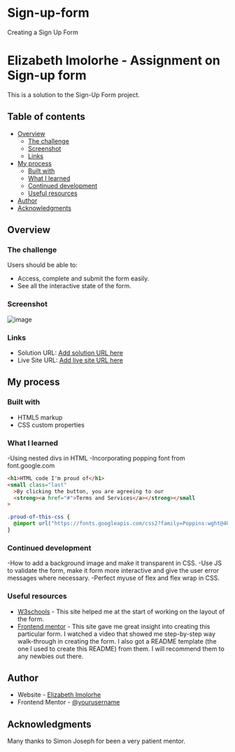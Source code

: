 # Sign-up-form
 Creating a Sign Up Form 
# Elizabeth Imolorhe - Assignment on Sign-up form

This is a solution to the Sign-Up Form project.

## Table of contents

- [Overview](#overview)
  - [The challenge](#the-challenge)
  - [Screenshot](#screenshot)
  - [Links](#links)
- [My process](#my-process)
  - [Built with](#built-with)
  - [What I learned](#what-i-learned)
  - [Continued development](#continued-development)
  - [Useful resources](#useful-resources)
- [Author](#author)
- [Acknowledgments](#acknowledgments)

## Overview

### The challenge

Users should be able to:

- Access, complete and submit the form easily.
- See all the interactive state of the form.

### Screenshot

![image](https://user-images.githubusercontent.com/100562475/218037732-53dae886-0aa1-41f3-9764-831dd911fb51.png)

### Links

- Solution URL: [Add solution URL here](https://your-solution-url.com)
- Live Site URL: [Add live site URL here](https://your-live-site-url.com)

## My process

### Built with

- HTML5 markup
- CSS custom properties

### What I learned

-Using nested divs in HTML
-Incorporating popping font from font.google.com

```html
<h1>HTML code I'm proud of</h1>
<small class="last"
  >By clicking the button, you are agreeing to our
  <strong><a href="#">Terms and Services</a></strong></small
>
```

```css
.proud-of-this-css {
  @import url("https://fonts.googleapis.com/css2?family=Poppins:wght@400;500;600;700&display=swap");
}
```

### Continued development

-How to add a background image and make it transparent in CSS.
-Use JS to validate the form, make it form more interactive and give the user error messages where necessary.
-Perfect myuse of flex and flex wrap in CSS.

### Useful resources

- [W3schools](https://www.w3schools.com/html/default.asp) - This site helped me at the start of working on the layout of the form.
- [Frontend mentor](https://www.frontendmentor.io/home) - This site gave me great insight into creating this particular form. I watched a video that showed me step-by-step way walk-through in creating the form. I also got a README template (the one I used to create this README) from them. I will recommend them to any newbies out there.

## Author

- Website - [Elizabeth Imolorhe](https://www.your-site.com)
- Frontend Mentor - [@yourusername](https://www.frontendmentor.io/profile/ElizabethImolorhe)


## Acknowledgments

Many thanks to Simon Joseph for been a very patient mentor.
